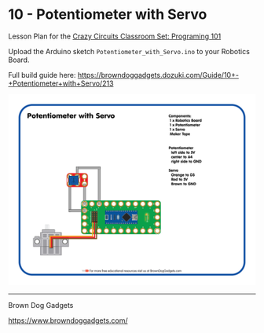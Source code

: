# 10 - Potentiometer with Servo

Lesson Plan for the [Crazy Circuits Classroom Set: Programing 101](https://www.browndoggadgets.com/collections/new-crazy-circuits-kits/products/crazy-circuits-classroom-set-programing-101)

Upload the Arduino sketch `Potentiometer_with_Servo.ino` to your Robotics Board.

Full build guide here: https://browndoggadgets.dozuki.com/Guide/10+-+Potentiometer+with+Servo/213

![Potentiometer with Servo](Images/Potentiometer_with_Servo.png)

---

Brown Dog Gadgets

https://www.browndoggadgets.com/

